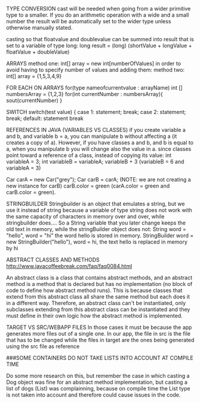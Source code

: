 TYPE CONVERSION
cast will be needed when going from a wider primitive type to a smaller. If you do an arithmetic operation with a wide and a small number the result will be automatically set to the wider type unless otherwise manually stated.

casting so that floatvalue and doublevalue can be summed into result that is set to a variable of type long:
long result = (long) (shortValue + longValue + floatValue + doubleValue)

ARRAYS
method one: int[] array = new int[numberOfValues]
in order to avoid having to specify number of values and adding them:
method two: int[] array = {1,5,3,4,9}

FOR EACH ON ARRAYS
for(type nameofcurrentvalue : arrayName)
int [] numbersArray = {1,2,3}
for(int currentNumber : numbersArray){ sout(currentNumber) }

SWITCH
switch(test value) {
case 1:
statement;
break;
case 2:
statement;
break;
default:
statement
break

REFERENCES IN JAVA (VARIABLES VS CLASSES)
if you create variable a and b, and variable b = a, you can manipulate b without affecting a (it creates a copy of a). However, if you have classes a and b, and b is equal to a, when you manipulate b you will change also the value in a. since classes point toward a reference of a class, instead of copying its value:
int variableA = 3;
int variableB = variableA;
variableB + 3 (variableB = 6 and variableA = 3)

Car carA = new Car("grey");
Car carB = carA; (NOTE: we are not creating a new instance for carB)
carB.color = green (carA.color = green and carB.color = green).


STRINGBUILDER
Stringbuilder is an object that emulates a string, but we use it instead of string because a variable of type string does not work with the same capacity of characters in memory over and over, while stringbuilder does.... So a String variable that you later change keeps the old text in memory, while the stringBuilder object does not:  String word = "hello",  word = "hi" the word hello is stored in memory. StringBuilder word = new StringBuilder("hello"),  word = hi, the text hello is replaced in memory by hi

ABSTRACT CLASSES AND METHODS http://www.javacoffeebreak.com/faq/faq0084.html 

An abstract class is a class that contains abstract methods, and an abstract method is a method that is declared but has no implementation (no block of code to define how abstract method runs). This is because classes that extend from this abstract class all share the same method but each does it in a different way. Therefore, an abstract class can't be instantiated, only subclasses extending from this abstract class can be instantiated and they must define in their own logic how the abstract method is implemented. 

TARGET VS SRC/WEBAPP FILES
In those cases it must be because the app generates more files out of  a single one. In our app, the file in src is the file that has to be changed while the files in target are the ones being generated using the src file as reference

###SOME CONTAINERS DO NOT TAKE LISTS INTO ACCOUNT AT COMPILE TIME

Do some more research on this, but remember the case in which casting a Dog object was fine for an abstract method implementation, but casting a list of dogs (List<Dogs>) was complainning, because on compile time the List type is not taken into account and therefore could cause issues in the code.